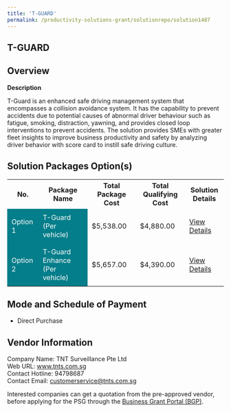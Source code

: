 ```yaml
---
title: 'T-GUARD'
permalink: /productivity-solutions-grant/solutionrepo/solution1487
---
```


## T-GUARD

## Overview

**Description**

T-Guard is an enhanced safe driving management system that encompasses a collision avoidance system. It has the capability to prevent accidents due to potential causes of abnormal driver behaviour such as fatigue, smoking, distraction, yawning, and provides closed loop interventions to prevent accidents. The solution provides SMEs with greater fleet insights to improve business productivity and safety by analyzing driver behavior with score card to instill safe driving culture.

## Solution Packages Option(s)

<table>
<tr>
<th><b>No.</b></th>
<th><b>Package Name</b></th>
<th><b>Total Package Cost</b></th>
<th><b>Total Qualifying Cost</b></th>
<th><b>Solution Details</b></th>
</tr>
<tr>
<td style='padding: 10px; background-color: #037E8A; color: #FFFFFF;'>Option 1</td>
<td style='padding: 10px; background-color: #037E8A; color: #FFFFFF;'>T-Guard (Per vehicle)</td>
<td style='padding: 10px;'>$5,538.00</td>
<td style='padding: 10px;'>$4,880.00</td>
<td style='padding: 10px;'><a href='/images/psg/TNT_20220398_Desensitised_Annex_3_Part_1.pdf' target='_blank'>View Details</a></td>
</tr>
<tr>
<td style='padding: 10px; background-color: #037E8A; color: #FFFFFF;'>Option 2</td>
<td style='padding: 10px; background-color: #037E8A; color: #FFFFFF;'>T-Guard Enhance (Per vehicle)</td>
<td style='padding: 10px;'>$5,657.00</td>
<td style='padding: 10px;'>$4,390.00</td>
<td style='padding: 10px;'><a href='/images/psg/TNT_20220398_Desensitised_Annex_3_Part_2.pdf' target='_blank'>View Details</a></td>
</tr>
</table>

## Mode and Schedule of Payment

 - Direct Purchase

## Vendor Information

 Company Name: TNT Surveillance Pte Ltd<br>Web URL: www.tnts.com.sg <br>Contact Hotline: 94798687 <br>Contact Email: customerservice@tnts.com.sg <br>

Interested companies can get a quotation from the pre-approved vendor, before applying for the PSG through the <a href='https://www.businessgrants.gov.sg/' target='_blank' rel='noopener'>Business Grant Portal (BGP)</a>.

<script src="/jquery/resize-tables.js"></script>

